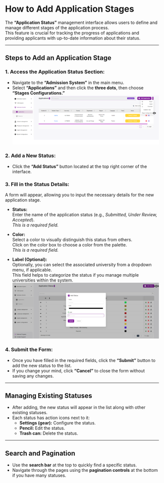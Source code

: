 # How to Add Application Stages

The **“Application Status”** management interface allows users to define and manage different stages of the application process.  
This feature is crucial for tracking the progress of applications and providing applicants with up-to-date information about their status.

---

## Steps to Add an Application Stage

### 1. Access the Application Status Section:
- Navigate to the **“Admission System”** in the main menu.  
- Select **“Applications”** and then click the **three dots**, then choose **“Stages Configurations.”**  
![first image](./HowtoAddApplicationStages.webp)
### 2. Add a New Status:
- Click the **“Add Status”** button located at the top right corner of the interface.  

### 3. Fill in the Status Details:
A form will appear, allowing you to input the necessary details for the new application stage.

- **Status:**  
  Enter the name of the application status (e.g., *Submitted, Under Review, Accepted*).  
  *This is a required field.*  

- **Color:**  
  Select a color to visually distinguish this status from others.  
  Click on the color box to choose a color from the palette.  
  *This is a required field.*  

- **Label (Optional):**  
  Optionally, you can select the associated university from a dropdown menu, if applicable.  
  This field helps to categorize the status if you manage multiple universities within the system.  
![second image](./HowtoAddApplicationStages2.webp)
### 4. Submit the Form:
- Once you have filled in the required fields, click the **“Submit”** button to add the new status to the list.  
- If you change your mind, click **“Cancel”** to close the form without saving any changes.  

---

## Managing Existing Statuses

- After adding, the new status will appear in the list along with other existing statuses.  
- Each status has action icons next to it:  
  - **Settings (gear):** Configure the status.  
  - **Pencil:** Edit the status.  
  - **Trash can:** Delete the status.  

---

## Search and Pagination
- Use the **search bar** at the top to quickly find a specific status.  
- Navigate through the pages using the **pagination controls** at the bottom if you have many statuses.  
  
